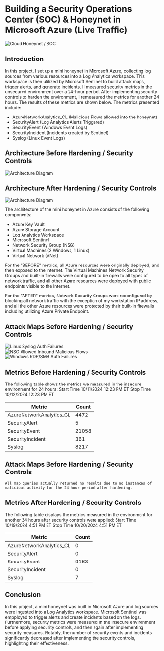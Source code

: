 # Building a Security Operations Center (SOC) & Honeynet in Microsoft Azure (Live Traffic)
![Cloud Honeynet / SOC](https://i.imgur.com/QBRoQwa.png?1)

## Introduction

In this project, I set up a mini honeynet in Microsoft Azure, collecting log sources from various resources into a Log Analytics workspace. This workspace is then utilized by Microsoft Sentinel to build attack maps, trigger alerts, and generate incidents. II measured security metrics in the unsecured environment over a 24-hour period. After implementing security controls to harden the environment, I remeasured the metrics for another 24 hours. The results of these metrics are shown below. The metrics presented include:

- AzureNetworkAnalytics_CL (Malicious Flows allowed into the honeynet)
- SecurityAlert (Log Analytics Alerts Triggered)
- SecurityEvent (Windows Event Logs)
- SecurityIncident (Incidents created by Sentinel)
- Syslog (Linux Event Logs)

## Architecture Before Hardening / Security Controls
![Architecture Diagram](https://i.imgur.com/nqdD7Ud.png)

## Architecture After Hardening / Security Controls
![Architecture Diagram](https://i.imgur.com/zTXMFPS.png)

The architecture of the mini honeynet in Azure consists of the following components:

- Azure Key Vault
- Azure Storage Account
- Log Analytics Workspace
- Microsoft Sentinel
- Network Security Group (NSG)
- Virtual Machines (2 Windows, 1 Linux)
- Virtual Network (VNet)

For the "BEFORE" metrics, all Azure resources were originally deployed, and then exposed to the internet. The Virtual Machines Network Security Groups and built-in firewalls were configured to be open to all types of network traffic, and all other Azure resources were deployed with public endpoints visible to the Internet.

For the "AFTER" metrics, Network Security Groups were reconfigured by blocking all network traffic with the exception of my workstation IP address, and all the other Azure resources were protected by their built-in firewalls including utilizing Azure Private Endpoint.

## Attack Maps Before Hardening / Security Controls
![Linux Syslog Auth Failures](https://i.imgur.com/dlTid3u.png)<br>
![NSG Allowed Inbound Malicious Flows](https://i.imgur.com/RbCHCt5.png)<br>
![Windows RDP/SMB Auth Failures](https://i.imgur.com/KNPEk0Q.png)<br>

## Metrics Before Hardening / Security Controls

The following table shows the metrics we measured in the insecure environment for 24 hours:
Start Time 10/11/2024 12:23 PM ET
Stop Time 10/12/2024 12:23 PM ET

| Metric                   | Count
| ------------------------ | -----
| AzureNetworkAnalytics_CL | 4472
| SecurityAlert            | 5
| SecurityEvent            | 21058
| SecurityIncident         | 361
| Syslog                   | 8217

## Attack Maps Before Hardening / Security Controls

```All map queries actually returned no results due to no instances of malicious activity for the 24 hour period after hardening.```

## Metrics After Hardening / Security Controls

The following table displays the metrics measured in the environment for another 24 hours after security controls were applied:
Start Time 10/19/2024 4:51 PM ET
Stop Time 10/20/2024 4:51 PM ET

| Metric                   | Count
| ------------------------ | -----
| AzureNetworkAnalytics_CL | 0
| SecurityAlert            | 0
| SecurityEvent            | 9163
| SecurityIncident         | 0
| Syslog                   | 7

## Conclusion

In this project, a mini honeynet was built in Microsoft Azure and log sources were ingested into a Log Analytics workspace. Microsoft Sentinel was empployed to trigger alerts and create incidents based on the logs. Furthermore, security metrics were measured in the insecure environment before applying security controls, and then again after implementing security measures. Notably, the number of security events and incidents significantly decreased after implementing the security controls, highlighting their effectiveness.
